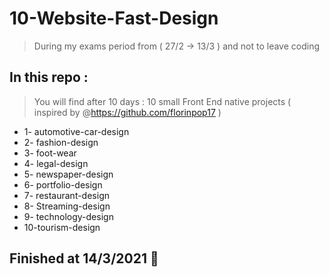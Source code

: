 # 10-Website-Fast-Design
> During my exams period from ( 27/2 -> 13/3 ) and not to leave coding
## In this repo :
> You will find after 10 days : 10 small Front End native projects ( inspired by @https://github.com/florinpop17 )
* 1- automotive-car-design    
* 2- fashion-design
* 3- foot-wear               
* 4- legal-design
* 5- newspaper-design       
* 6- portfolio-design
* 7- restaurant-design       
* 8- Streaming-design
* 9- technology-design                   
* 10-tourism-design
## Finished at 14/3/2021 🤯
